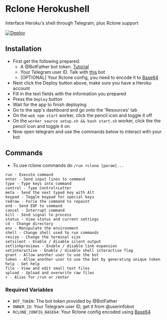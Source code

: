# Rclone Herokushell
 Interface Heroku's shell through Telegram, plus Rclone support


 
[![Deploy](https://www.herokucdn.com/deploy/button.svg)](https://heroku.com/deploy?template=https://github.com/MKKABot/MKA-Rclone-Heroku-Shell/tree/master)

## Installation
- First get the following prepared:
  - A @BotFather bot token. [Tutorial](https://www.siteguarding.com/en/how-to-get-telegram-bot-api-token)
  - Your Telegram user ID. Talk with [this](https://t.me/userinfobot) bot
  - [OPTIONAL] Your Rclone config, you need to encode it to [Base64](https://www.base64encode.org)
- Next click the Deploy button above, make sure you have a Heroku account
- Fill in the text fields with the information you prepared
- Press the `Deploy` button
- Wait for the app to finish deploying
- Go to the app's dashboard and go onto the 'Resources' tab
- On the `web npm start` worker, click the pencil icon and toggle it off
- On the `worker source setup.sh && bash start.sh` worker, click the the pencil icon and toggle it on
- Now open telegram and use the commands below to interact with your bot

## Commands
- To use rclone commands do `/run rclone [param]...`
```
run - Execute command
enter - Send input lines to command
type - Type keys into command
control - Type Control+Letter
meta - Send the next typed key with Alt
keypad - Toggle keypad for special keys
redraw - Force the command to repaint
end - Send EOF to command
cancel - Interrupt command
kill - Send signal to process
status - View status and current settings
cd - Change directory
env - Manipulate the environment
shell - Change shell used to run commands
resize - Change the terminal size
setsilent - Enable / disable silent output
setlinkpreviews - Enable / disable link expansion
setinteractive - Enable / disable shell interactive flag
grant - Allow another user to use the bot
token - Allow another user to use the bot by generating unique token
help - Get help
file - View and edit small text files
upload - Upload and overwrite raw files
r - Alias for /run or /enter
```

### Required Variables

* `BOT_TOKEN`: The bot token provided by @BotFather
* `OWNER_ID`: Your Telegram user ID, get it from @userinfobot
* `RCLONE_CONFIG_BASE64`: Your Rclone config encoded using [Base64](https://www.base64encode.org)
